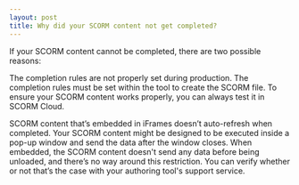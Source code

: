 ```yaml
---
layout: post
title: Why did your SCORM content not get completed?
---
```

If your SCORM content cannot be completed, there are two possible reasons:

The completion rules are not properly set during production.
The completion rules must be set within the tool to create the SCORM file. To ensure your SCORM content works properly, you can always test it in SCORM Cloud.

SCORM content that’s embedded in iFrames doesn’t auto-refresh when completed.
Your SCORM content might be designed to be executed inside a pop-up window and send the data after the window closes. When embedded, the SCORM content doesn't send any data before being unloaded, and there’s no way around this restriction. You can verify whether or not that’s the case with your authoring tool's support service.
